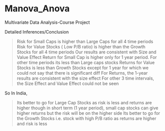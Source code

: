 # Manova_Anova
Multivariate Data Analysis-Course Project

Detailed Inferences/Conclusion

> Risk for Small Caps is higher than Large Caps for all 4 time periods
> Risk for Value Stocks ( Low P/B ratio) is higher than the Growth Stocks for all 4 time periods
> Our results are consistent with Size and Value Effect 
> Return for Small Cap is higher only for 1 year period. For other time periods its less than Large caps stocks
> Returns for Value Stocks is less than Growth Stocks except for 1 year for which we could not say that there is significant diff
> For Returns, the 1-year results are consistent with the size effect
> For other 3 time intervals, the Size Effect and Value Effect could not be seen

So In India,
> Its better to go for Large Cap Stocks as risk is less and returns are higher though in short term (1 year period), small cap stocks can give higher returns but the risk will be on the higher side
> Its better to go for the Growth Stocks i.e. stock with high P/B ratio as returns are higher and risk is less
